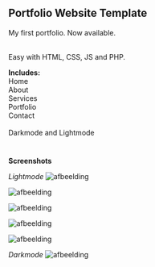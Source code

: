 ## Portfolio Website Template ##
My first portfolio. Now available.<br><br>

Easy with HTML, CSS, JS and PHP.


**Includes:**<br>
Home<br>
About<br>
Services<br>
Portfolio<br>
Contact<br>
<br>
Darkmode and Lightmode <br>

#

**Screenshots**<br>

*Lightmode*
![afbeelding](https://user-images.githubusercontent.com/94649312/184873022-9e4ee58a-94de-4f08-9742-93a92055a140.png)

![afbeelding](https://user-images.githubusercontent.com/94649312/184873111-301b2183-e2f4-4266-95b6-0e7e316aec84.png)

![afbeelding](https://user-images.githubusercontent.com/94649312/184873152-de3c29cd-b49e-481d-9a65-ffc4f7fdd31c.png)

![afbeelding](https://user-images.githubusercontent.com/94649312/184873204-922735a0-0032-4316-bcfb-476b36ca0de4.png)

![afbeelding](https://user-images.githubusercontent.com/94649312/184873240-b3893f52-38d7-409b-ae6a-5f93f93f52f8.png)

*Darkmode*
![afbeelding](https://user-images.githubusercontent.com/94649312/184873385-db2d63e5-ff28-48e5-bbe4-3a2445840a23.png)
